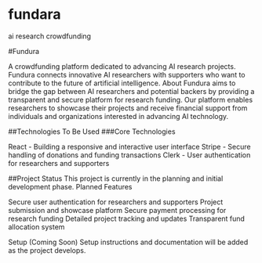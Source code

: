 # fundara
ai research crowdfunding


#Fundura

A crowdfunding platform dedicated to advancing AI research projects. Fundura connects innovative AI researchers with supporters who want to contribute to the future of artificial intelligence.
About
Fundura aims to bridge the gap between AI researchers and potential backers by providing a transparent and secure platform for research funding. Our platform enables researchers to showcase their projects and receive financial support from individuals and organizations interested in advancing AI technology.

##Technologies To Be Used
###Core Technologies

React - Building a responsive and interactive user interface
Stripe - Secure handling of donations and funding transactions
Clerk - User authentication for researchers and supporters

##Project Status
This project is currently in the planning and initial development phase.
Planned Features

Secure user authentication for researchers and supporters
Project submission and showcase platform
Secure payment processing for research funding
Detailed project tracking and updates
Transparent fund allocation system

Setup (Coming Soon)
Setup instructions and documentation will be added as the project develops.

